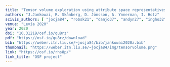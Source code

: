 ```yaml
---
title: "Tensor volume exploration using attribute space representatives"
authors: "J.Jankowai, R. Skånberg, D. Jönsson, A. Ynnerman, I. Hotz"
scivis_authors: [ "jocja84", "robsk21", "danjo37", "andyn27", "ingho32" ]
venue: "Levia 2020"
year: 2020
doi: "10.31219/osf.io/qu8rz"
pdf: "https://osf.io/qu8rz/download"
bib: "https://weber.itn.liu.se/~jocja84/bib/jankowai2020a.bib"
thumbnail: "https://weber.itn.liu.se/~jocja84/img/tensorvolume.png"
link: "https://osf.io/rhs8p/"
link_title: "OSF project"
---
```

